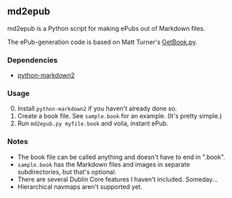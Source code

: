 ## md2epub

md2epub is a Python script for making ePubs out of Markdown files.

The ePub-generation code is based on Matt Turner's [GetBook.py](http://staff.washington.edu/mdturner).

### Dependencies

* [python-markdown2](http://code.google.com/p/python-markdown2/)

### Usage

0. Install <code>python-markdown2</code> if you haven't already done so.
1. Create a book file. See <code>sample.book</code> for an example. (It's pretty simple.)
2. Run <code>md2epub.py myfile.book</code> and voila, instant ePub.

### Notes

* The book file can be called anything and doesn't have to end in ".book".
* <code>sample.book</code> has the Markdown files and images in separate subdirectories, but that's optional.
* There are several Dublin Core features I haven't included. Someday...
* Hierarchical navmaps aren't supported yet.

